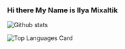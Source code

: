 ### Hi there My Name is Ilya Mixaltik

![Github stats](https://github-readme-stats.vercel.app/api?username=ilyamixaltik&theme=dark&show_icons=true&count_private=true)

![Top Languages Card](https://github-readme-stats.vercel.app/api/top-langs/?username=ilyamixaltik&theme=dark&layout=compact)

<!--
**ilyamixaltik/ilyamixaltik** is a ✨ _special_ ✨ repository because its `README.md` (this file) appears on your GitHub profile.

Here are some ideas to get you started:

- 🔭 I’m currently working on ...
- 🌱 I’m currently learning ...
- 👯 I’m looking to collaborate on ...
- 🤔 I’m looking for help with ...
- 💬 Ask me about ...
- 📫 How to reach me: ...
- 😄 Pronouns: ...
- ⚡ Fun fact: ...
-->
